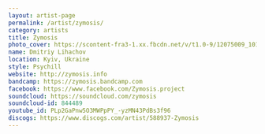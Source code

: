 ```yaml
---
layout: artist-page
permalink: /artist/zymosis/
category: artists
title: Zymosis
photo_cover: https://scontent-fra3-1.xx.fbcdn.net/v/t1.0-9/12075009_10153360873443303_7172062879670128176_n.jpg?oh=8229749cb0c0936f795cf071bede688e&oe=5991369C
name: Dmitriy Lihachov
location: Kyiv, Ukraine
style: Psychill
website: http://zymosis.info
bandcamp: https://zymosis.bandcamp.com
facebook: https://www.facebook.com/Zymosis.project
soundcloud: https://soundcloud.com/zymosis
soundcloud-id: 844489
youtube_id: PLp2GaPnw5O3MWPpPY_-yzMN43PdBs3f96
discogs: https://www.discogs.com/artist/588937-Zymosis
---
```

